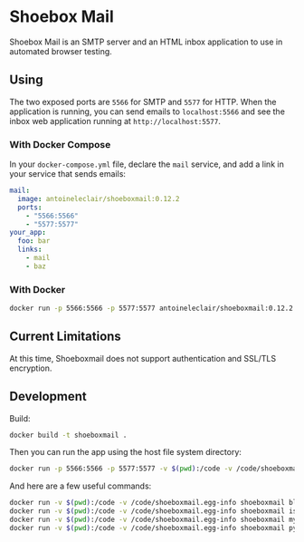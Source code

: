 # Shoebox Mail

Shoebox Mail is an SMTP server and an HTML inbox application to use in automated browser testing.

## Using

The two exposed ports are `5566` for SMTP and `5577` for HTTP. When the application is running, you can send emails to `localhost:5566` and see the inbox web application running at `http://localhost:5577`.

### With Docker Compose

In your `docker-compose.yml` file, declare the `mail` service, and add a link in your service that sends emails:

```yml
mail:
  image: antoineleclair/shoeboxmail:0.12.2
  ports:
    - "5566:5566"
    - "5577:5577"
your_app:
  foo: bar
  links:
    - mail
    - baz
```

### With Docker

```bash
docker run -p 5566:5566 -p 5577:5577 antoineleclair/shoeboxmail:0.12.2
```

## Current Limitations

At this time, Shoeboxmail does not support authentication and SSL/TLS encryption.

## Development

Build:

```bash
docker build -t shoeboxmail .
```

Then you can run the app using the host file system directory:

```bash
docker run -p 5566:5566 -p 5577:5577 -v $(pwd):/code -v /code/shoeboxmail.egg-info shoeboxmail
```

And here are a few useful commands:

```bash
docker run -v $(pwd):/code -v /code/shoeboxmail.egg-info shoeboxmail black .
docker run -v $(pwd):/code -v /code/shoeboxmail.egg-info shoeboxmail isort .
docker run -v $(pwd):/code -v /code/shoeboxmail.egg-info shoeboxmail mypy shoeboxmail
docker run -v $(pwd):/code -v /code/shoeboxmail.egg-info shoeboxmail pylint shoeboxmail
```